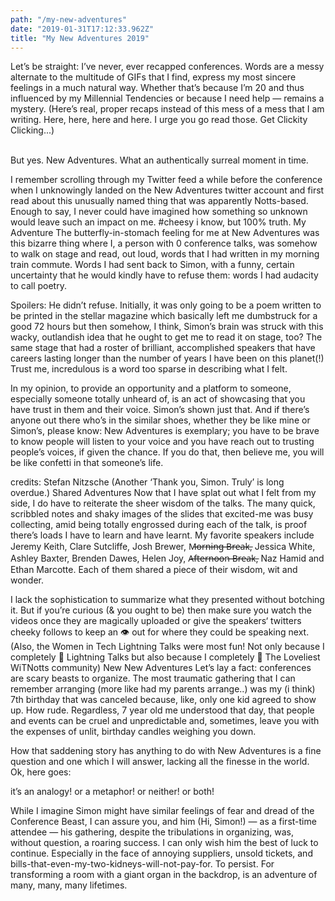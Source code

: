 ```yaml
---
path: "/my-new-adventures"
date: "2019-01-31T17:12:33.962Z"
title: "My New Adventures 2019"
---
```

Let’s be straight: I’ve never, ever recapped conferences.
Words are a messy alternate to the multitude of GIFs that I find, express my most sincere feelings in a much natural way. Whether that’s because I’m 20 and thus influenced by my Millennial Tendencies or because I need help — remains a mystery.
(Here’s real, proper recaps instead of this mess of a mess that I am writing. Here, here, here and here. I urge you go read those. Get Clickity Clicking...)

<br>
But yes. New Adventures. What an authentically surreal moment in time. 

I remember scrolling through my Twitter feed a while before the conference when I unknowingly landed on the New Adventures twitter account and first read about this unusually named thing that was apparently Notts-based. Enough to say, I never could have imagined how something so unknown would leave such an impact on me. #cheesy i know, but 100% truth.
My Adventure
The butterfly-in-stomach feeling for me at New Adventures was this bizarre thing where I, a person with 0 conference talks, was somehow to walk on stage and read, out loud, words that I had written in my morning train commute. Words I had sent back to Simon, with a funny, certain uncertainty that he would kindly have to refuse them:
words I had audacity to call poetry. 

Spoilers: He didn’t refuse. Initially, it was only going to be a poem written to be printed in the stellar magazine which basically left me dumbstruck for a good 72 hours but then somehow, I think, Simon’s brain was struck with this wacky, outlandish idea that he ought to get me to read it on stage, too? The same stage that had a roster of brilliant, accomplished speakers that have careers lasting longer than the number of years I have been on this planet(!) Trust me, incredulous is a word too sparse in describing what I felt.

In my opinion, to provide an opportunity and a platform to someone, especially someone totally unheard of, is an act of showcasing that you have trust in them and their voice. Simon’s shown just that. And if there’s anyone out there who’s in the similar shoes, whether they be like mine or Simon’s, please know: New Adventures is exemplary; you have to be brave to know people will listen to your voice and you have reach out to trusting people’s voices, if given the chance. If you do that, then believe me, you will be like confetti in that someone’s life.

credits: Stefan Nitzsche
(Another ‘Thank you, Simon. Truly’ is long overdue.)
Shared Adventures
Now that I have splat out what I felt from my side, I do have to reiterate the sheer wisdom of the talks. The many quick, scribbled notes and shaky images of the slides that excited-me was busy collecting, amid being totally engrossed during each of the talk, is proof there’s loads I have to learn and have learnt. My favorite speakers include Jeremy Keith, Clare Sutcliffe, Josh Brewer, M̶o̶r̶n̶i̶n̶g̶ ̶B̶r̶e̶a̶k̶, Jessica White, Ashley Baxter, Brenden Dawes, Helen Joy, A̶f̶t̶e̶r̶n̶o̶o̶n̶ ̶B̶r̶e̶a̶k̶, Naz Hamid and Ethan Marcotte.
Each of them shared a piece of their wisdom, wit and wonder. 

I lack the sophistication to summarize what they presented without botching it. But if you’re curious (& you ought to be) then make sure you watch the videos once they are magically uploaded or give the speakers‘ twitters cheeky follows to keep an 👁️ out for where they could be speaking next.
(Also, the Women in Tech Lightning Talks were most fun! Not only because I completely 💖 Lightning Talks but also because I completely 💖 The Loveliest WiTNotts community)
New New Adventures
Let’s lay a fact: conferences are scary beasts to organize. The most traumatic gathering that I can remember arranging (more like had my parents arrange..) was my (i think) 7th birthday that was canceled because, like, only one kid agreed to show up. How rude.
Regardless, 7 year old me understood that day, that people and events can be cruel and unpredictable and, sometimes, leave you with the expenses of unlit, birthday candles weighing you down.

How that saddening story has anything to do with New Adventures is a fine question and one which I will answer, lacking all the finesse in the world. Ok, here goes:

it’s an analogy! or a metaphor! or neither! or both!

While I imagine Simon might have similar feelings of fear and dread of the Conference Beast, I can assure you, and him (Hi, Simon!) — as a first-time attendee — his gathering, despite the tribulations in organizing, was, without question, a roaring success.
I can only wish him the best of luck to continue. Especially in the face of annoying suppliers, unsold tickets, and bills-that-even-my-two-kidneys-will-not-pay-for.
To persist.
For transforming a room with a giant organ in the backdrop, is an adventure of many, many, many lifetimes.